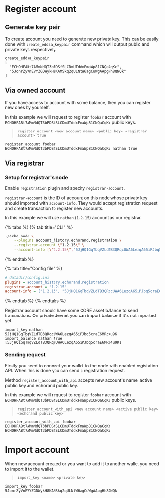 # Register account
## Generate key pair
To create account you need to generate new private key. This can be easily done with `create_eddsa_keypair` command which will output public and private keys respectively.

```
create_eddsa_keypair 
[
  "ECHOHFABt7AMmNdQT3bPDSfSLCDmUTddxFmaWp81CNQaCqKc",
  "5JonrZyVnEVYZGDWykH8KAMSkq2qULNtW6agCuWgAApgHh8QNQk"
]
```

## Via owned account
If you have access to account with some balance, then you can register new ones by yourself.

In this example we will request to register `foobar` account with `ECHOHFABt7AMmNdQT3bPDSfSLCDmUTddxFmaWp81CNQaCqKc` public keys.

> `register_account <new account name> <public key> <registrar account> true`

```
register_account foobar ECHOHFABt7AMmNdQT3bPDSfSLCDmUTddxFmaWp81CNQaCqKc nathan true
```

## Via registrar
### Setup for registrar's node
Enable `registration` plugin and specify `registrar-account`.

`registrar-account` is the ID of account on this node whose private key should imported with `account-info`. They would accept registration request and create transaction to register new accounts.

In this example we will use `nathan` (`1.2.15`) account as our registrar.

{% tabs %}
{% tab title="CLI" %}
```bash
./echo_node \
    --plugins account_history,echorand,registration \
    --registrar-account \"1.2.15\" \
    --account-info [\"1.2.15\","5JjHQ1GqTbqVZLdTB3QRqcUWA6LezqA65iPJbq5craE6MRc4u9K"]
```
{% endtab %}

{% tab title="Config file" %}
```ini
# datadir/config.ini
plugins = account_history,echorand,registration
registrar-account = "1.2.15"
account-info = ["1.2.15", "5JjHQ1GqTbqVZLdTB3QRqcUWA6LezqA65iPJbq5craE6MRc4u9K"]
```
{% endtab %}
{% endtabs %}

Registrar account should have some CORE asset balance to send transactions. On private devnet you can import balance if it's not imported yet.

```
import_key nathan
5JjHQ1GqTbqVZLdTB3QRqcUWA6LezqA65iPJbq5craE6MRc4u9K
import_balance nathan true
[5JjHQ1GqTbqVZLdTB3QRqcUWA6LezqA65iPJbq5craE6MRc4u9K]
```

### Sending request
Firstly you need to connect your wallet to the node with enabled registation API. When this is done you can send a registration request.

Method `register_account_with_api` accepts new account's name, active public key and echorand public key.

In this example we will request to register `foobar` account with `ECHOHFABt7AMmNdQT3bPDSfSLCDmUTddxFmaWp81CNQaCqKc` public keys.

> `register_account_with_api <new account name> <active public key> <echorand public key>`

```
register_account_with_api foobar ECHOHFABt7AMmNdQT3bPDSfSLCDmUTddxFmaWp81CNQaCqKc ECHOHFABt7AMmNdQT3bPDSfSLCDmUTddxFmaWp81CNQaCqKc
```

# Import account
When new account created or you want to add it to another wallet you need to import it to the wallet.

> `import_key <name> <private key>`

```
import_key foobar
5JonrZyVnEVYZGDWykH8KAMSkq2qULNtW6agCuWgAApgHh8QNQk
```